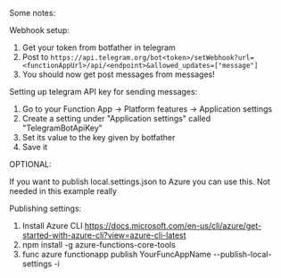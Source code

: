 Some notes:

Webhook setup:
1. Get your token from botfather in telegram
2. Post to 
```https://api.telegram.org/bot<token>/setWebhook?url=<functionAppUrl>/api/<endpoint>&allowed_updates=["message"]```
3. You should now get post messages from messages!

Setting up telegram API key for sending messages:
1. Go to your Function App -> Platform features -> Application settings
2. Create a setting under "Application settings" called "TelegramBotApiKey"
3. Set its value to the key given by botfather
4. Save it


OPTIONAL:

If you want to publish local.settings.json to Azure you can use this. Not needed in this example really

Publishing settings:
1. Install Azure CLI https://docs.microsoft.com/en-us/cli/azure/get-started-with-azure-cli?view=azure-cli-latest
2. npm install -g azure-functions-core-tools
3. func azure functionapp publish YourFuncAppName --publish-local-settings -i



